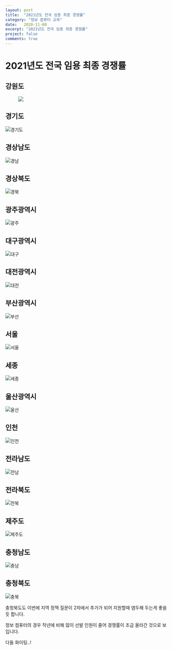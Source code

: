```yaml
---
layout: post
title:  "2021년도 전국 임용 최종 경쟁률"
category: "정보 컴퓨터 교육"
date:   2020-11-08
excerpt: "2021년도 전국 임용 최종 경쟁률"
project: false
comments: true
---
```


2021년도 전국 임용 최종 경쟁률
=================================

강원도
-----------

<figure>
	<a href="/assets/img/2021강원도최종경쟁률.png"><img src="/assets/img/2021강원도최종경쟁률.png"></a>
</figure>


경기도
-----------

![경기도](/assets/img/2021경기도최종경쟁률.png)

경상남도
-----------

![경남](/assets/img/2021경남최종경쟁률.png)

경상북도
-----------

![경북](/assets/img/2021경북최종경쟁률.png)

광주광역시
-----------

![광주](/assets/img/2021광주최종경쟁률.png)

대구광역시
-----------

![대구](/assets/img/2021대구최종경쟁률.png)

대전광역시
-----------

![대전](/assets/img/2021대전최종경쟁률.png)

부산광역시
-----------

![부산](/assets/img/2021부산최종경쟁률.png)

서울
-----------

![서울](/assets/img/2021서울최종경쟁률.png)


세종
-----------

![세종](/assets/img/2021세종최종경쟁률.png)


울산광역시
-----------

![울산](/assets/img/2021울산최종경쟁률.png)


인천
-----------

![인천](/assets/img/2021인천최종경쟁률.png)


전라남도
-----------

![전남](/assets/img/2021전남최종경쟁률.png)


전라북도
-----------

![전북](/assets/img/2021전북최종경쟁률.png)

제주도
-----------

![제주도](/assets/img/2021제주최종경쟁률.png)


충청남도
-----------

![충남](/assets/img/2021충남최종경쟁률.png)


충청북도
-----------

![충북](/assets/img/2021충북최종경쟁률.png)

충청북도도 이번에 지역 정책 질문이 2차에서 추가가 되어 지원할때 염두해 두는게 좋을듯 합니다.

정보 컴퓨터의 경우 작년에 비해 많이 선발 인원이 줄어 경쟁률이 조금 올라간 것으로 보입니다.

다들 화이팅..!